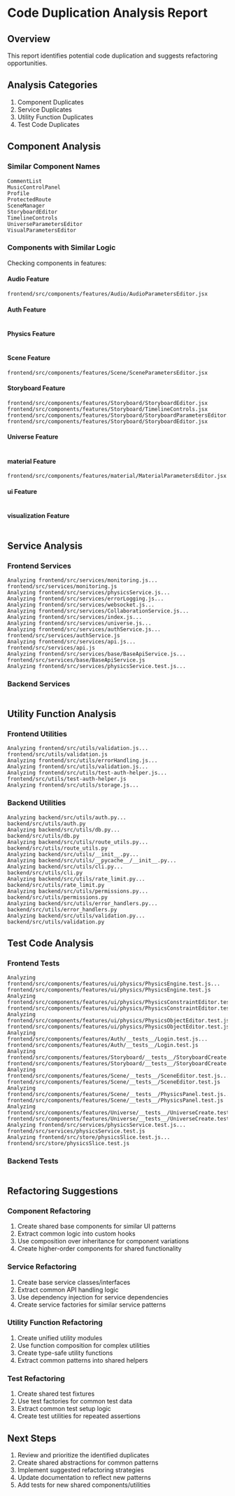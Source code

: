 # Code Duplication Analysis Report

## Overview
This report identifies potential code duplication and suggests refactoring opportunities.

## Analysis Categories
1. Component Duplicates
2. Service Duplicates
3. Utility Function Duplicates
4. Test Code Duplicates

## Component Analysis
### Similar Component Names
```
CommentList
MusicControlPanel
Profile
ProtectedRoute
SceneManager
StoryboardEditor
TimelineControls
UniverseParametersEditor
VisualParametersEditor
```
### Components with Similar Logic
Checking components in features:
#### Audio Feature
```
frontend/src/components/features/Audio/AudioParametersEditor.jsx
```
#### Auth Feature
```
```
#### Physics Feature
```
```
#### Scene Feature
```
frontend/src/components/features/Scene/SceneParametersEditor.jsx
```
#### Storyboard Feature
```
frontend/src/components/features/Storyboard/StoryboardEditor.jsx
frontend/src/components/features/Storyboard/TimelineControls.jsx
frontend/src/components/features/Storyboard/StoryboardParametersEditor.jsx
frontend/src/components/features/Storyboard/StoryboardEditor.jsx
```
#### Universe Feature
```
```
#### material Feature
```
frontend/src/components/features/material/MaterialParametersEditor.jsx
```
#### ui Feature
```
```
#### visualization Feature
```
```
## Service Analysis
### Frontend Services
```
Analyzing frontend/src/services/monitoring.js...
frontend/src/services/monitoring.js
Analyzing frontend/src/services/physicsService.js...
Analyzing frontend/src/services/errorLogging.js...
Analyzing frontend/src/services/websocket.js...
Analyzing frontend/src/services/CollaborationService.js...
Analyzing frontend/src/services/index.js...
Analyzing frontend/src/services/universe.js...
Analyzing frontend/src/services/authService.js...
frontend/src/services/authService.js
Analyzing frontend/src/services/api.js...
frontend/src/services/api.js
Analyzing frontend/src/services/base/BaseApiService.js...
frontend/src/services/base/BaseApiService.js
Analyzing frontend/src/services/physicsService.test.js...
```
### Backend Services
```
```
## Utility Function Analysis
### Frontend Utilities
```
Analyzing frontend/src/utils/validation.js...
frontend/src/utils/validation.js
Analyzing frontend/src/utils/errorHandling.js...
Analyzing frontend/src/utils/validation.js...
Analyzing frontend/src/utils/test-auth-helper.js...
frontend/src/utils/test-auth-helper.js
Analyzing frontend/src/utils/storage.js...
```
### Backend Utilities
```
Analyzing backend/src/utils/auth.py...
backend/src/utils/auth.py
Analyzing backend/src/utils/db.py...
backend/src/utils/db.py
Analyzing backend/src/utils/route_utils.py...
backend/src/utils/route_utils.py
Analyzing backend/src/utils/__init__.py...
Analyzing backend/src/utils/__pycache__/__init__.py...
Analyzing backend/src/utils/cli.py...
backend/src/utils/cli.py
Analyzing backend/src/utils/rate_limit.py...
backend/src/utils/rate_limit.py
Analyzing backend/src/utils/permissions.py...
backend/src/utils/permissions.py
Analyzing backend/src/utils/error_handlers.py...
backend/src/utils/error_handlers.py
Analyzing backend/src/utils/validation.py...
backend/src/utils/validation.py
```
## Test Code Analysis
### Frontend Tests
```
Analyzing frontend/src/components/features/ui/physics/PhysicsEngine.test.js...
frontend/src/components/features/ui/physics/PhysicsEngine.test.js
Analyzing frontend/src/components/features/ui/physics/PhysicsConstraintEditor.test.js...
frontend/src/components/features/ui/physics/PhysicsConstraintEditor.test.js
Analyzing frontend/src/components/features/ui/physics/PhysicsObjectEditor.test.js...
frontend/src/components/features/ui/physics/PhysicsObjectEditor.test.js
Analyzing frontend/src/components/features/Auth/__tests__/Login.test.js...
frontend/src/components/features/Auth/__tests__/Login.test.js
Analyzing frontend/src/components/features/Storyboard/__tests__/StoryboardCreate.test.js...
frontend/src/components/features/Storyboard/__tests__/StoryboardCreate.test.js
Analyzing frontend/src/components/features/Scene/__tests__/SceneEditor.test.js...
frontend/src/components/features/Scene/__tests__/SceneEditor.test.js
Analyzing frontend/src/components/features/Scene/__tests__/PhysicsPanel.test.js...
frontend/src/components/features/Scene/__tests__/PhysicsPanel.test.js
Analyzing frontend/src/components/features/Universe/__tests__/UniverseCreate.test.js...
frontend/src/components/features/Universe/__tests__/UniverseCreate.test.js
Analyzing frontend/src/services/physicsService.test.js...
frontend/src/services/physicsService.test.js
Analyzing frontend/src/store/physicsSlice.test.js...
frontend/src/store/physicsSlice.test.js
```
### Backend Tests
```
```
## Refactoring Suggestions
### Component Refactoring
1. Create shared base components for similar UI patterns
2. Extract common logic into custom hooks
3. Use composition over inheritance for component variations
4. Create higher-order components for shared functionality

### Service Refactoring
1. Create base service classes/interfaces
2. Extract common API handling logic
3. Use dependency injection for service dependencies
4. Create service factories for similar service patterns

### Utility Function Refactoring
1. Create unified utility modules
2. Use function composition for complex utilities
3. Create type-safe utility functions
4. Extract common patterns into shared helpers

### Test Refactoring
1. Create shared test fixtures
2. Use test factories for common test data
3. Extract common test setup logic
4. Create test utilities for repeated assertions
## Next Steps
1. Review and prioritize the identified duplicates
2. Create shared abstractions for common patterns
3. Implement suggested refactoring strategies
4. Update documentation to reflect new patterns
5. Add tests for new shared components/utilities
